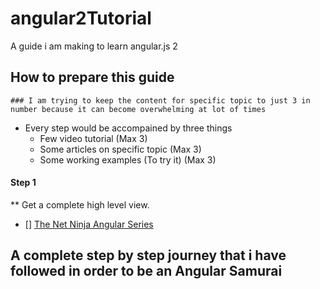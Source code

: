 # angular2Tutorial

A guide i am making to learn angular.js 2

## How to prepare this guide 

    ### I am trying to keep the content for specific topic to just 3 in number because it can become overwhelming at lot of times

* Every step would be accompained by three things
  * Few video tutorial (Max 3)
  * Some articles on specific topic (Max 3)
  * Some working examples (To try it) (Max 3)

#### Step 1

** Get a complete high level view.
  - [] [The Net Ninja Angular Series](https://www.youtube.com/watch?v=DwTNR3EBSJQ&list=PL4cUxeGkcC9jqhk5RvBiEwHMKSUXPyng0)
  

## A complete step by step journey that i have followed in order to be an Angular Samurai

